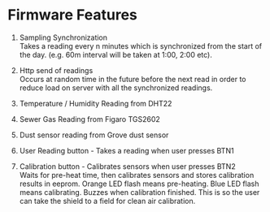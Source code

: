 Firmware Features
=================

1. Sampling Synchronization<br />
Takes a reading every n minutes which is synchronized from the start of the day. (e.g. 60m interval will be taken at 1:00, 2:00 etc).

2. Http send of readings<br/>
Occurs at random time in the future before the next read in order to reduce load on server with all the synchronized readings.

3. Temperature / Humidity Reading from DHT22

4. Sewer Gas Reading from Figaro TGS2602

5. Dust sensor reading from Grove dust sensor

6. User Reading button - Takes a reading when user presses BTN1

7. Calibration button - Calibrates sensors when user presses BTN2<br/>
Waits for pre-heat time, then calibrates sensors and stores calibration results in eeprom. Orange LED flash means pre-heating. Blue LED flash means calibrating. Buzzes when calibration finished. This is so the user can take the shield to a field for clean air calibration.
